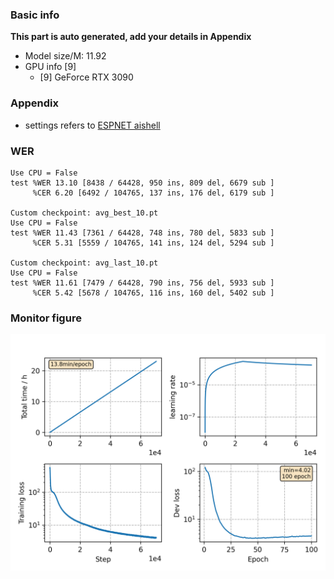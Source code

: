### Basic info

**This part is auto generated, add your details in Appendix**

* Model size/M: 11.92
* GPU info \[9\]
  * \[9\] GeForce RTX 3090

### Appendix

* settings refers to [ESPNET aishell](https://github.com/espnet/espnet/blob/master/egs/aishell/asr1/RESULTS.md#conformer-transducer)

### WER
```
Use CPU = False
test %WER 13.10 [8438 / 64428, 950 ins, 809 del, 6679 sub ]
     %CER 6.20 [6492 / 104765, 137 ins, 176 del, 6179 sub ]

Custom checkpoint: avg_best_10.pt
Use CPU = False
test %WER 11.43 [7361 / 64428, 748 ins, 780 del, 5833 sub ]
     %CER 5.31 [5559 / 104765, 141 ins, 124 del, 5294 sub ]

Custom checkpoint: avg_last_10.pt
Use CPU = False
test %WER 11.61 [7479 / 64428, 790 ins, 756 del, 5933 sub ]
     %CER 5.42 [5678 / 104765, 116 ins, 160 del, 5402 sub ]
```

### Monitor figure
![monitor](./monitor.png)
